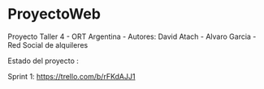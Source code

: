 # ProyectoWeb
Proyecto Taller 4 - ORT Argentina - Autores: David Atach - Alvaro Garcia - Red Social de alquileres

Estado del proyecto : 

Sprint 1: https://trello.com/b/rFKdAJJ1
